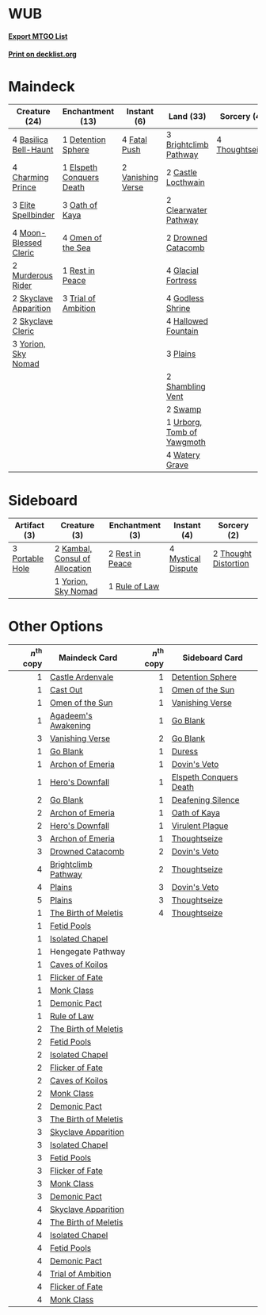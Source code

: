 # WUB

#### [Export MTGO List](../collection/WUB/WUB.txt)
#### [Print on decklist.org](http://decklist.org/?deckmain=4%09Basilica%20Bell-Haunt%0A3%09Brightclimb%20Pathway%0A2%09Castle%20Locthwain%0A4%09Charming%20Prince%0A2%09Clearwater%20Pathway%0A1%09Detention%20Sphere%0A2%09Drowned%20Catacomb%0A3%09Elite%20Spellbinder%0A1%09Elspeth%20Conquers%20Death%0A4%09Fatal%20Push%0A4%09Glacial%20Fortress%0A4%09Godless%20Shrine%0A4%09Hallowed%20Fountain%0A4%09Moon-Blessed%20Cleric%0A2%09Murderous%20Rider%0A3%09Oath%20of%20Kaya%0A4%09Omen%20of%20the%20Sea%0A3%09Plains%0A1%09Rest%20in%20Peace%0A2%09Shambling%20Vent%0A2%09Skyclave%20Apparition%0A2%09Skyclave%20Cleric%0A2%09Swamp%0A4%09Thoughtseize%0A3%09Trial%20of%20Ambition%0A1%09Urborg,%20Tomb%20of%20Yawgmoth%0A2%09Vanishing%20Verse%0A4%09Watery%20Grave%0A3%09Yorion,%20Sky%20Nomad&deckside=2%09Kambal,%20Consul%20of%20Allocation%0A4%09Mystical%20Dispute%0A3%09Portable%20Hole%0A2%09Rest%20in%20Peace%0A1%09Rule%20of%20Law%0A2%09Thought%20Distortion%0A1%09Yorion,%20Sky%20Nomad)
# Maindeck

|                                         Creature (24)                                          |                                         Enchantment (13)                                          |                                        Instant (6)                                         |                                              Land (33)                                              |                                       Sorcery (4)                                       |
|------------------------------------------------------------------------------------------------|---------------------------------------------------------------------------------------------------|--------------------------------------------------------------------------------------------|-----------------------------------------------------------------------------------------------------|-----------------------------------------------------------------------------------------|
|4 [Basilica Bell-Haunt](http://gatherer.wizards.com/Pages/Card/Details.aspx?multiverseid=457300)|1 [Detention Sphere](http://gatherer.wizards.com/Pages/Card/Details.aspx?multiverseid=460139)      |4 [Fatal Push](http://gatherer.wizards.com/Pages/Card/Details.aspx?multiverseid=423724)     |3 [Brightclimb Pathway](http://gatherer.wizards.com/Pages/Card/Details.aspx?multiverseid=491911)     |4 [Thoughtseize](http://gatherer.wizards.com/Pages/Card/Details.aspx?multiverseid=438676)|
|4 [Charming Prince](http://gatherer.wizards.com/Pages/Card/Details.aspx?multiverseid=472970)    |1 [Elspeth Conquers Death](http://gatherer.wizards.com/Pages/Card/Details.aspx?multiverseid=476264)|2 [Vanishing Verse](http://gatherer.wizards.com/Pages/Card/Details.aspx?multiverseid=513736)|2 [Castle Locthwain](http://gatherer.wizards.com/Pages/Card/Details.aspx?multiverseid=473203)        |                                                                                         |
|3 [Elite Spellbinder](http://gatherer.wizards.com/Pages/Card/Details.aspx?multiverseid=513494)  |3 [Oath of Kaya](http://gatherer.wizards.com/Pages/Card/Details.aspx?multiverseid=461136)          |                                                                                            |2 [Clearwater Pathway](http://gatherer.wizards.com/Pages/Card/Details.aspx?multiverseid=491913)      |                                                                                         |
|4 [Moon-Blessed Cleric](http://gatherer.wizards.com/Pages/Card/Details.aspx?multiverseid=527313)|4 [Omen of the Sea](http://gatherer.wizards.com/Pages/Card/Details.aspx?multiverseid=476309)       |                                                                                            |2 [Drowned Catacomb](http://gatherer.wizards.com/Pages/Card/Details.aspx?multiverseid=430633)        |                                                                                         |
|2 [Murderous Rider](http://gatherer.wizards.com/Pages/Card/Details.aspx?multiverseid=473059)    |1 [Rest in Peace](http://gatherer.wizards.com/Pages/Card/Details.aspx?multiverseid=442021)         |                                                                                            |4 [Glacial Fortress](http://gatherer.wizards.com/Pages/Card/Details.aspx?multiverseid=190562)        |                                                                                         |
|2 [Skyclave Apparition](http://gatherer.wizards.com/Pages/Card/Details.aspx?multiverseid=495603)|3 [Trial of Ambition](http://gatherer.wizards.com/Pages/Card/Details.aspx?multiverseid=426815)     |                                                                                            |4 [Godless Shrine](http://gatherer.wizards.com/Pages/Card/Details.aspx?multiverseid=405099)          |                                                                                         |
|2 [Skyclave Cleric](http://gatherer.wizards.com/Pages/Card/Details.aspx?multiverseid=491666)    |                                                                                                   |                                                                                            |4 [Hallowed Fountain](http://gatherer.wizards.com/Pages/Card/Details.aspx?multiverseid=97071)        |                                                                                         |
|3 [Yorion, Sky Nomad](http://gatherer.wizards.com/Pages/Card/Details.aspx?multiverseid=479752)  |                                                                                                   |                                                                                            |3 [Plains](http://gatherer.wizards.com/Pages/Card/Details.aspx?multiverseid=439856)                  |                                                                                         |
|                                                                                                |                                                                                                   |                                                                                            |2 [Shambling Vent](http://gatherer.wizards.com/Pages/Card/Details.aspx?multiverseid=402031)          |                                                                                         |
|                                                                                                |                                                                                                   |                                                                                            |2 [Swamp](http://gatherer.wizards.com/Pages/Card/Details.aspx?multiverseid=439858)                   |                                                                                         |
|                                                                                                |                                                                                                   |                                                                                            |1 [Urborg, Tomb of Yawgmoth](http://gatherer.wizards.com/Pages/Card/Details.aspx?multiverseid=383425)|                                                                                         |
|                                                                                                |                                                                                                   |                                                                                            |4 [Watery Grave](http://gatherer.wizards.com/Pages/Card/Details.aspx?multiverseid=405114)            |                                                                                         |


# Sideboard

|                                       Artifact (3)                                       |                                              Creature (3)                                               |                                     Enchantment (3)                                      |                                         Instant (4)                                         |                                          Sorcery (2)                                          |
|------------------------------------------------------------------------------------------|---------------------------------------------------------------------------------------------------------|------------------------------------------------------------------------------------------|---------------------------------------------------------------------------------------------|-----------------------------------------------------------------------------------------------|
|3 [Portable Hole](http://gatherer.wizards.com/Pages/Card/Details.aspx?multiverseid=527320)|2 [Kambal, Consul of Allocation](http://gatherer.wizards.com/Pages/Card/Details.aspx?multiverseid=417756)|2 [Rest in Peace](http://gatherer.wizards.com/Pages/Card/Details.aspx?multiverseid=442021)|4 [Mystical Dispute](http://gatherer.wizards.com/Pages/Card/Details.aspx?multiverseid=473020)|2 [Thought Distortion](http://gatherer.wizards.com/Pages/Card/Details.aspx?multiverseid=466871)|
|                                                                                          |1 [Yorion, Sky Nomad](http://gatherer.wizards.com/Pages/Card/Details.aspx?multiverseid=479752)           |1 [Rule of Law](http://gatherer.wizards.com/Pages/Card/Details.aspx?multiverseid=136291)  |                                                                                             |                                                                                               |


# Other Options

|*n*<sup>th</sup> copy|                                         Maindeck Card                                         |*n*<sup>th</sup> copy|                                         Sideboard Card                                          |
|--------------------:|-----------------------------------------------------------------------------------------------|--------------------:|-------------------------------------------------------------------------------------------------|
|                    1|[Castle Ardenvale](http://gatherer.wizards.com/Pages/Card/Details.aspx?multiverseid=473200)    |                    1|[Detention Sphere](http://gatherer.wizards.com/Pages/Card/Details.aspx?multiverseid=460139)      |
|                    1|[Cast Out](http://gatherer.wizards.com/Pages/Card/Details.aspx?multiverseid=426710)            |                    1|[Omen of the Sun](http://gatherer.wizards.com/Pages/Card/Details.aspx?multiverseid=476281)       |
|                    1|[Omen of the Sun](http://gatherer.wizards.com/Pages/Card/Details.aspx?multiverseid=476281)     |                    1|[Vanishing Verse](http://gatherer.wizards.com/Pages/Card/Details.aspx?multiverseid=513736)       |
|                    1|[Agadeem's Awakening](http://gatherer.wizards.com/Pages/Card/Details.aspx?multiverseid=491723) |                    1|[Go Blank](http://gatherer.wizards.com/Pages/Card/Details.aspx?multiverseid=513549)              |
|                    3|[Vanishing Verse](http://gatherer.wizards.com/Pages/Card/Details.aspx?multiverseid=513736)     |                    2|[Go Blank](http://gatherer.wizards.com/Pages/Card/Details.aspx?multiverseid=513549)              |
|                    1|[Go Blank](http://gatherer.wizards.com/Pages/Card/Details.aspx?multiverseid=513549)            |                    1|[Duress](http://gatherer.wizards.com/Pages/Card/Details.aspx?multiverseid=14557)                 |
|                    1|[Archon of Emeria](http://gatherer.wizards.com/Pages/Card/Details.aspx?multiverseid=495594)    |                    1|[Dovin's Veto](http://gatherer.wizards.com/Pages/Card/Details.aspx?multiverseid=461120)          |
|                    1|[Hero's Downfall](http://gatherer.wizards.com/Pages/Card/Details.aspx?multiverseid=373575)     |                    1|[Elspeth Conquers Death](http://gatherer.wizards.com/Pages/Card/Details.aspx?multiverseid=476264)|
|                    2|[Go Blank](http://gatherer.wizards.com/Pages/Card/Details.aspx?multiverseid=513549)            |                    1|[Deafening Silence](http://gatherer.wizards.com/Pages/Card/Details.aspx?multiverseid=472972)     |
|                    2|[Archon of Emeria](http://gatherer.wizards.com/Pages/Card/Details.aspx?multiverseid=495594)    |                    1|[Oath of Kaya](http://gatherer.wizards.com/Pages/Card/Details.aspx?multiverseid=461136)          |
|                    2|[Hero's Downfall](http://gatherer.wizards.com/Pages/Card/Details.aspx?multiverseid=373575)     |                    1|[Virulent Plague](http://gatherer.wizards.com/Pages/Card/Details.aspx?multiverseid=394739)       |
|                    3|[Archon of Emeria](http://gatherer.wizards.com/Pages/Card/Details.aspx?multiverseid=495594)    |                    1|[Thoughtseize](http://gatherer.wizards.com/Pages/Card/Details.aspx?multiverseid=438676)          |
|                    3|[Drowned Catacomb](http://gatherer.wizards.com/Pages/Card/Details.aspx?multiverseid=430633)    |                    2|[Dovin's Veto](http://gatherer.wizards.com/Pages/Card/Details.aspx?multiverseid=461120)          |
|                    4|[Brightclimb Pathway](http://gatherer.wizards.com/Pages/Card/Details.aspx?multiverseid=491911) |                    2|[Thoughtseize](http://gatherer.wizards.com/Pages/Card/Details.aspx?multiverseid=438676)          |
|                    4|[Plains](http://gatherer.wizards.com/Pages/Card/Details.aspx?multiverseid=439856)              |                    3|[Dovin's Veto](http://gatherer.wizards.com/Pages/Card/Details.aspx?multiverseid=461120)          |
|                    5|[Plains](http://gatherer.wizards.com/Pages/Card/Details.aspx?multiverseid=439856)              |                    3|[Thoughtseize](http://gatherer.wizards.com/Pages/Card/Details.aspx?multiverseid=438676)          |
|                    1|[The Birth of Meletis](http://gatherer.wizards.com/Pages/Card/Details.aspx?multiverseid=476256)|                    4|[Thoughtseize](http://gatherer.wizards.com/Pages/Card/Details.aspx?multiverseid=438676)          |
|                    1|[Fetid Pools](http://gatherer.wizards.com/Pages/Card/Details.aspx?multiverseid=426945)         |                     |                                                                                                 |
|                    1|[Isolated Chapel](http://gatherer.wizards.com/Pages/Card/Details.aspx?multiverseid=443129)     |                     |                                                                                                 |
|                    1|Hengegate Pathway                                                                              |                     |                                                                                                 |
|                    1|[Caves of Koilos](http://gatherer.wizards.com/Pages/Card/Details.aspx?multiverseid=129497)     |                     |                                                                                                 |
|                    1|[Flicker of Fate](http://gatherer.wizards.com/Pages/Card/Details.aspx?multiverseid=476267)     |                     |                                                                                                 |
|                    1|[Monk Class](http://gatherer.wizards.com/Pages/Card/Details.aspx?multiverseid=527515)          |                     |                                                                                                 |
|                    1|[Demonic Pact](http://gatherer.wizards.com/Pages/Card/Details.aspx?multiverseid=398433)        |                     |                                                                                                 |
|                    1|[Rule of Law](http://gatherer.wizards.com/Pages/Card/Details.aspx?multiverseid=136291)         |                     |                                                                                                 |
|                    2|[The Birth of Meletis](http://gatherer.wizards.com/Pages/Card/Details.aspx?multiverseid=476256)|                     |                                                                                                 |
|                    2|[Fetid Pools](http://gatherer.wizards.com/Pages/Card/Details.aspx?multiverseid=426945)         |                     |                                                                                                 |
|                    2|[Isolated Chapel](http://gatherer.wizards.com/Pages/Card/Details.aspx?multiverseid=443129)     |                     |                                                                                                 |
|                    2|[Flicker of Fate](http://gatherer.wizards.com/Pages/Card/Details.aspx?multiverseid=476267)     |                     |                                                                                                 |
|                    2|[Caves of Koilos](http://gatherer.wizards.com/Pages/Card/Details.aspx?multiverseid=129497)     |                     |                                                                                                 |
|                    2|[Monk Class](http://gatherer.wizards.com/Pages/Card/Details.aspx?multiverseid=527515)          |                     |                                                                                                 |
|                    2|[Demonic Pact](http://gatherer.wizards.com/Pages/Card/Details.aspx?multiverseid=398433)        |                     |                                                                                                 |
|                    3|[The Birth of Meletis](http://gatherer.wizards.com/Pages/Card/Details.aspx?multiverseid=476256)|                     |                                                                                                 |
|                    3|[Skyclave Apparition](http://gatherer.wizards.com/Pages/Card/Details.aspx?multiverseid=495603) |                     |                                                                                                 |
|                    3|[Isolated Chapel](http://gatherer.wizards.com/Pages/Card/Details.aspx?multiverseid=443129)     |                     |                                                                                                 |
|                    3|[Fetid Pools](http://gatherer.wizards.com/Pages/Card/Details.aspx?multiverseid=426945)         |                     |                                                                                                 |
|                    3|[Flicker of Fate](http://gatherer.wizards.com/Pages/Card/Details.aspx?multiverseid=476267)     |                     |                                                                                                 |
|                    3|[Monk Class](http://gatherer.wizards.com/Pages/Card/Details.aspx?multiverseid=527515)          |                     |                                                                                                 |
|                    3|[Demonic Pact](http://gatherer.wizards.com/Pages/Card/Details.aspx?multiverseid=398433)        |                     |                                                                                                 |
|                    4|[Skyclave Apparition](http://gatherer.wizards.com/Pages/Card/Details.aspx?multiverseid=495603) |                     |                                                                                                 |
|                    4|[The Birth of Meletis](http://gatherer.wizards.com/Pages/Card/Details.aspx?multiverseid=476256)|                     |                                                                                                 |
|                    4|[Isolated Chapel](http://gatherer.wizards.com/Pages/Card/Details.aspx?multiverseid=443129)     |                     |                                                                                                 |
|                    4|[Fetid Pools](http://gatherer.wizards.com/Pages/Card/Details.aspx?multiverseid=426945)         |                     |                                                                                                 |
|                    4|[Demonic Pact](http://gatherer.wizards.com/Pages/Card/Details.aspx?multiverseid=398433)        |                     |                                                                                                 |
|                    4|[Trial of Ambition](http://gatherer.wizards.com/Pages/Card/Details.aspx?multiverseid=426815)   |                     |                                                                                                 |
|                    4|[Flicker of Fate](http://gatherer.wizards.com/Pages/Card/Details.aspx?multiverseid=476267)     |                     |                                                                                                 |
|                    4|[Monk Class](http://gatherer.wizards.com/Pages/Card/Details.aspx?multiverseid=527515)          |                     |                                                                                                 |

